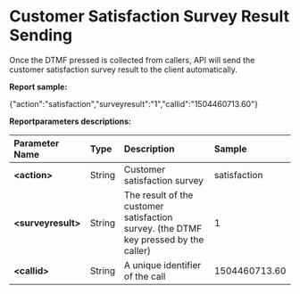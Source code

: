 # Customer Satisfaction Survey Result Sending

Once the DTMF pressed is collected from callers, API will send the customer satisfaction survey result to the client automatically.

**Report sample:**

{"action":"satisfaction","surveyresult":"1","callid":"1504460713.60"}

**Reportparameters descriptions:**

| **Parameter Name** | **Type** | **Description** | **Sample** |
| :--- | :--- | :--- | :--- |
| **&lt;action&gt;** | String | Customer satisfaction survey | satisfaction |
| **&lt;surveyresult&gt;** | String | The result of the customer satisfaction survey. \(the DTMF key pressed by the caller\) | 1 |
| **&lt;callid&gt;** | String | A unique identifier of the call | 1504460713.60 |



